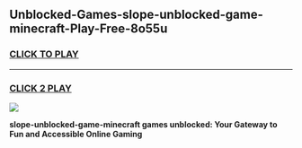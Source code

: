 
## Unblocked-Games-slope-unblocked-game-minecraft-Play-Free-8o55u
<h3>
<a href="https://premium76.site?title=slope-unblocked-game-minecraft&ref=22A">CLICK TO PLAY</a></h3>
<hr>

<h3>
<a href="https://premium76.site?title=slope-unblocked-game-minecraft&ref=22A">CLICK 2 PLAY</a>
  
</h3>

<a href="https://premium76.site?title=slope-unblocked-game-minecraft&ref=22A"><img src="https://clearcache.store/games.png"></a>


**slope-unblocked-game-minecraft games unblocked: Your Gateway to Fun and Accessible Online Gaming**
